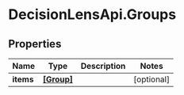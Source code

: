 # DecisionLensApi.Groups

## Properties
Name | Type | Description | Notes
------------ | ------------- | ------------- | -------------
**items** | [**[Group]**](Group.md) |  | [optional] 


